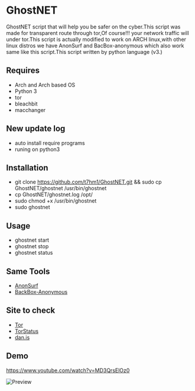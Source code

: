# GhostNET
GhostNET script that will help you be safer on the cyber.This script was made for transparent route through tor,Of course!!!
your network traffic will under tor.This script is actually modified to work on ARCH linux,with other linux distros we have
AnonSurf and BacBox-anonymous which also work same like this script.This script written by python language (v3.)

## Requires
* Arch and Arch based OS
* Python 3
* tor
* bleachbit
* macchanger

## New update log
* auto install require programs
* runing on python3

## Installation
* git clone https://github.com/t7hm1/GhostNET.git && sudo cp GhostNET/ghostnet /usr/bin/ghostnet
* cp GhostNET/ghostnet.log /opt/
* sudo chmod +x /usr/bin/ghostnet
* sudo ghostnet

## Usage
- ghostnet start
- ghostnet stop
- ghostnet status

## Same Tools
- [AnonSurf](https://github.com/parrotsec/anonsurf) 
- [BackBox-Anonymous](https://github.com/raffaele-forte/backbox-anonymous)

## Site to check 
- [Tor](https://check.torproject.org)
- [TorStatus](https://torstatus.blutmagie.de/)
- [dan.is](https://www.dan.me.uk/torcheck)

## Demo
https://www.youtube.com/watch?v=MD3QrsElOz0

![Preview](https://4.bp.blogspot.com/-0SaLMFVcjhM/WM6EzndalJI/AAAAAAAABtE/nBwcFo5DujQxMZjHpWcNDtZGWiZbgR85QCLcB/s1600/2017-03-19-200535_1366x768_scrot.png)
